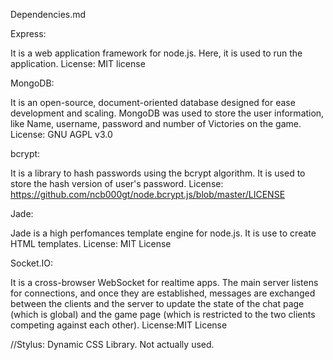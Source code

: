 Dependencies.md

Express:

It is a web application framework for node.js. 
Here, it is used to run the application.
License: MIT license 

MongoDB:

It is an open-source, document-oriented database designed for ease development and scaling.
MongoDB was used to store the user information, like Name, username, password and number of Victories on the game.
License: GNU AGPL v3.0

bcrypt:

It is a library to hash passwords using the bcrypt algorithm.
It is used to store the hash version of user's password.
License: https://github.com/ncb000gt/node.bcrypt.js/blob/master/LICENSE

Jade:

Jade is a high perfomances template engine for node.js.
It is use to create HTML templates.
License: MIT License

Socket.IO:

It is a cross-browser WebSocket for realtime apps.
The main server listens for connections, and once they are established, messages are exchanged between the clients and the server to update the state of the chat page (which is global) and the game page (which is restricted to the two clients competing against each other).
License:MIT License 

//Stylus: Dynamic CSS Library. Not actually used.
